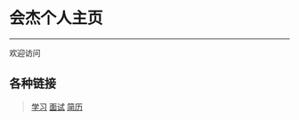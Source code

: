 # 会杰个人主页

---------

欢迎访问

## 各种链接
> [学习](./learn/learn.md)
> [面试](./face.md)
> [简历](./Jianli/fe-program.md) 